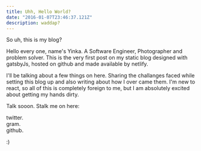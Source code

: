 ```yaml
---
title: Uhh, Hello World?
date: "2016-01-07T23:46:37.121Z"
description: waddap?
---
```


So uh, this is my blog?

Hello every one, name's Yinka. A Software Engineer, Photographer and problem solver. This is the very first post on my static blog designed with gatsbyJs, hosted on github and made available by netlify. 

I'll be talking about a few things on here. Sharing the challanges faced while setting this blog up and also writing about how I over came them. I'm new to react, so all of this is completely foreign to me, but I am absolutely excited about getting my hands dirty. 

Talk sooon. Stalk me on here:

twitter. <br>
gram.<br>
github.

:)